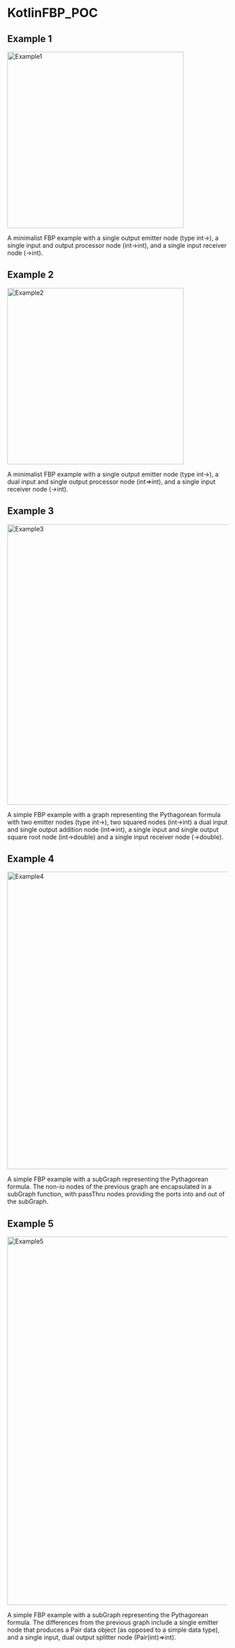 # KotlinFBP_POC

## Example 1

<img width="403" alt="Example1" src="https://github.com/user-attachments/assets/aa56b9ef-7825-4446-bcbc-3737b4d81fe4">

A minimalist FBP example with a single output emitter node (type int->),
a single input and output processor node (int->int),
and a single input receiver node (->int).

## Example 2

<img width="403" alt="Example2" src="https://github.com/user-attachments/assets/62da9654-f9db-493a-9006-7e8b02803f1b">

A minimalist FBP example with a single output emitter node (type int->),
a dual input and single output processor node (int=>int),
and a single input receiver node (->int).

## Example 3

<img width="641" alt="Example3" src="https://github.com/user-attachments/assets/c6145e26-2d0c-4353-8565-0c6a7c48b7c8">

A simple FBP example with a graph representing the Pythagorean
formula with two emitter nodes (type int->), two squared nodes (int->int)
a dual input and single output addition node (int=>int),
a single input and single output square root node (int->double)
and a single input receiver node (->double).

## Example 4

<img width="680" alt="Example4" src="https://github.com/user-attachments/assets/34635d6a-386f-40b1-89fa-00a1d8f3e04f">

A simple FBP example with a subGraph representing the Pythagorean
formula. The non-io nodes of the previous graph are encapsulated
in a subGraph function, with passThru nodes providing the ports
into and out of the subGraph.

## Example 5

<img width="842" alt="Example5" src="https://github.com/user-attachments/assets/bd9defe6-23cf-4bd0-92d5-3dec3adb708b">

A simple FBP example with a subGraph representing the Pythagorean
formula. The differences from the previous graph include a single emitter
node that produces a Pair data object (as opposed to a simple data type),
and a single input, dual output splitter node (Pair(int)=>int).
